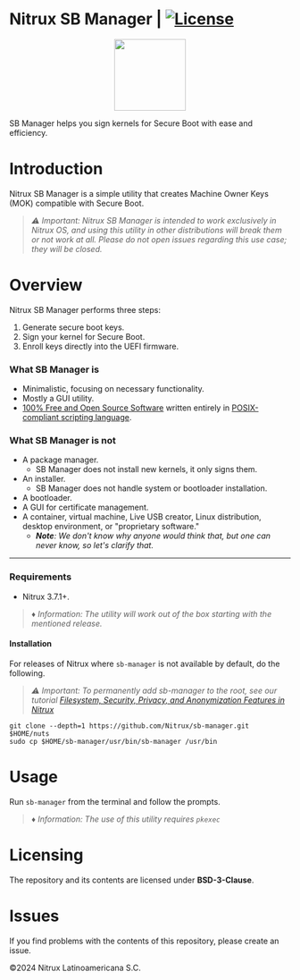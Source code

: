 # Nitrux SB Manager | [![License](https://img.shields.io/badge/License-BSD_3--Clause-blue.svg)](https://opensource.org/licenses/BSD-3-Clause)

<p align="center">
  <img width="128" height="128" src="https://raw.githubusercontent.com/Nitrux/luv-icon-theme/master/Luv/mimetypes/64/application-x-ms-dos-executable.svg">
</p>

SB Manager helps you sign kernels for Secure Boot with ease and efficiency.

# Introduction

Nitrux SB Manager is a simple utility that creates Machine Owner Keys (MOK) compatible with Secure Boot.

> _⚠️ Important: Nitrux SB Manager is intended to work exclusively in Nitrux OS, and using this utility in other distributions will break them or not work at all. Please do not open issues regarding this use case; they will be closed._

# Overview

Nitrux SB Manager performs three steps:

1. Generate secure boot keys.
2. Sign your kernel for Secure Boot.
3. Enroll keys directly into the UEFI firmware.

### What SB Manager is

- Minimalistic, focusing on necessary functionality.
- Mostly a GUI utility.
- [100% Free and Open Source Software](#licensing) written entirely in [POSIX-compliant scripting language](https://en.wikipedia.org/wiki/Shell_script#Typical_POSIX_scripting_languages).

### What SB Manager is not

- A package manager.
  - SB Manager does not install new kernels, it only signs them.
- An installer.
  - SB Manager does not handle system or bootloader installation.
- A bootloader.
- A GUI for certificate management.
- A container, virtual machine, Live USB creator, Linux distribution, desktop environment, or "proprietary software."
  - _**Note**: We don't know why anyone would think that, but one can never know, so let's clarify that._

---

### Requirements

- Nitrux 3.7.1+.
> _♦ Information: The utility will work out of the box starting with the mentioned release._


#### Installation

For releases of Nitrux where `sb-manager` is not available by default, do the following.
> _⚠️ Important: To permanently add sb-manager to the root, see our tutorial [Filesystem, Security, Privacy, and Anonymization Features in Nitrux](https://nxos.org/tutorial/filesystem-security-privacy-and-anonymization-features-in-nitrux/)_

```
git clone --depth=1 https://github.com/Nitrux/sb-manager.git $HOME/nuts
sudo cp $HOME/sb-manager/usr/bin/sb-manager /usr/bin
```

# Usage

Run `sb-manager` from the terminal and follow the prompts.
> _♦ Information: The use of this utility requires `pkexec`_


# Licensing

The repository and its contents are licensed under **BSD-3-Clause**.

# Issues

If you find problems with the contents of this repository, please create an issue.

©2024 Nitrux Latinoamericana S.C.
